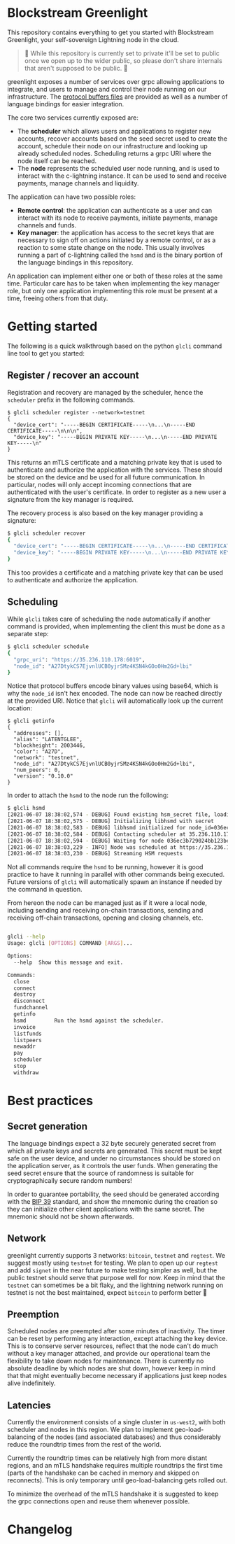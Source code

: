 # Blockstream Greenlight

This repository contains everything to get you started with
Blockstream Greenlight, your self-sovereign Lightning node in the
cloud.

> 🚧 While this repository is currently set to private it'll be set to
> public once we open up to the wider public, so please don't share
> internals that aren't supposed to be public. 🚧

greenlight exposes a number of services over grpc allowing
applications to integrate, and users to manage and control their node
running on our infrastructure. The [protocol buffers files][protos]
are provided as well as a number of language bindings for easier
integration.

The core two services currently exposed are:

 - The __scheduler__ which allows users and applications to register
   new accounts, recover accounts based on the seed secret used to
   create the account, schedule their node on our infrastructure and
   looking up already scheduled nodes. Scheduling returns a grpc URI
   where the node itself can be reached.
 - The __node__ represents the scheduled user node running, and is
   used to interact with the c-lightning instance. It can be used to
   send and receive payments, manage channels and liquidity.

The application can have two possible roles:

 - __Remote control__: the application can authenticate as a user and
   can interact with its node to receive payments, initiate payments,
   manage channels and funds.
 - __Key manager__: the application has access to the secret keys that
   are necessary to sign off on actions initiated by a remote control,
   or as a reaction to some state change on the node. This usually
   involves running a part of c-lightning called the `hsmd` and is the
   binary portion of the language bindings in this repository.
   
An application can implement either one or both of these roles at the
same time. Particular care has to be taken when implementing the key
manager role, but only one application implementing this role must be
present at a time, freeing others from that duty.

# Getting started

The following is a quick walkthrough based on the python `glcli`
command line tool to get you started:

## Register / recover an account

Registration and recovery are managed by the scheduler, hence the
`scheduler` prefix in the following commands.

```
$ glcli scheduler register --network=testnet
{
  "device_cert": "-----BEGIN CERTIFICATE-----\n...\n-----END CERTIFICATE-----\n\n\n",
  "device_key": "-----BEGIN PRIVATE KEY-----\n...\n-----END PRIVATE KEY-----\n"
}
```

This returns an mTLS certificate and a matching private key that is
used to authenticate and authorize the application with the
services. These should be stored on the device and be used for all
future communication. In particular, nodes will only accept incoming
connections that are authenticated with the user's certificate. In
order to register as a new user a signature from the key manager is
required.

The recovery process is also based on the key manager providing a
signature:

```bash 
$ glcli scheduler recover
{
  "device_cert": "-----BEGIN CERTIFICATE-----\n...\n-----END CERTIFICATE-----\n\n\n",
  "device_key": "-----BEGIN PRIVATE KEY-----\n...\n-----END PRIVATE KEY-----\n"
}
```

This too provides a certificate and a matching private key that can be
used to authenticate and authorize the application.

## Scheduling

While `glcli` takes care of scheduling the node automatically if
another command is provided, when implementing the client this must be
done as a separate step:

```bash
$ glcli scheduler schedule
{
  "grpc_uri": "https://35.236.110.178:6019",
  "node_id": "A27DtykCS7EjvnlUCB0yjrSMz4KSN4kGOo0Hm2Gd+lbi"
}
```

Notice that protocol buffers encode binary values using base64, which
is why the `node_id` isn't hex encoded. The node can now be reached
directly at the provided URI. Notice that `glcli` will automatically
look up the current location:

```
$ glcli getinfo
{
  "addresses": [],
  "alias": "LATENTGLEE",
  "blockheight": 2003446,
  "color": "A27D",
  "network": "testnet",
  "node_id": "A27DtykCS7EjvnlUCB0yjrSMz4KSN4kGOo0Hm2Gd+lbi",
  "num_peers": 0,
  "version": "0.10.0"
}
```

In order to attach the `hsmd` to the node run the following:

```bash
$ glcli hsmd 
[2021-06-07 18:38:02,574 - DEBUG] Found existing hsm_secret file, loading secret from it
[2021-06-07 18:38:02,575 - DEBUG] Initializing libhsmd with secret
[2021-06-07 18:38:02,583 - DEBUG] libhsmd initialized for node_id=036ec3b729024bb123be7954081d328eb48ccf82923789063a8d079b619dfa56e2
[2021-06-07 18:38:02,584 - DEBUG] Contacting scheduler at 35.236.110.178:2601 to wait for the node to be scheduled.
[2021-06-07 18:38:02,594 - DEBUG] Waiting for node 036ec3b729024bb123be7954081d328eb48ccf82923789063a8d079b619dfa56e2 to be scheduled
[2021-06-07 18:38:03,229 - INFO] Node was scheduled at https://35.236.110.178:6019, opening direct connection
[2021-06-07 18:38:03,230 - DEBUG] Streaming HSM requests
```

Not all commands require the `hsmd` to be running, however it is good
practice to have it running in parallel with other commands being
executed. Future versions of `glcli` will automatically spawn an
instance if needed by the command in question.

From hereon the node can be managed just as if it were a local node,
including sending and receiving on-chain transactions, sending and
receiving off-chain transactions, opening and closing channels, etc.

```bash

glcli --help
Usage: glcli [OPTIONS] COMMAND [ARGS]...

Options:
  --help  Show this message and exit.

Commands:
  close
  connect
  destroy
  disconnect
  fundchannel
  getinfo
  hsmd         Run the hsmd against the scheduler.
  invoice
  listfunds
  listpeers
  newaddr
  pay
  scheduler
  stop
  withdraw
```

# Best practices

## Secret generation

The language bindings expect a 32 byte securely generated secret from
which all private keys and secrets are generated. This secret must be
kept safe on the user device, and under no circumstances should be
stored on the application server, as it controls the user funds. When
generating the seed secret ensure that the source of randomness is
suitable for cryptographically secure random numbers!

In order to guarantee portability, the seed should be generated
according with the [BIP 39][bip39] standard, and show the mnemonic
during the creation so they can initialize other client applications
with the same secret. The mnemonic should not be shown afterwards.

## Network

greenlight currently supports 3 networks: `bitcoin`, `testnet` and
`regtest`. We suggest mostly using `testnet` for testing. We plan to
open up our `regtest` and add `signet` in the near future to make
testing simpler as well, but the public testnet should serve that
purpose well for now. Keep in mind that the `testnet` can sometimes be
a bit flaky, and the lightning network running on testnet is not the
best maintained, expect `bitcoin` to perform better 🙂

## Preemption

Scheduled nodes are preempted after some minutes of inactivity. The
timer can be reset by performing any interaction, except attaching the
key device. This is to conserve server resources, reflect that the
node can't do much without a key manager attached, and provide our
operational team the flexibility to take down nodes for
maintenance. There is currently no absolute deadline by which nodes
are shut down, however keep in mind that that might eventually become
necessary if applications just keep nodes alive indefinitely.

## Latencies

Currently the environment consists of a single cluster in `us-west2`,
with both scheduler and nodes in this region. We plan to implement
geo-load-balancing of the nodes (and associated databases) and thus
considerably reduce the roundtrip times from the rest of the world.

Currently the roundtrip times can be relatively high from more distant
regions, and an mTLS handshake requires multiple roundtrips the first
time (parts of the handshake can be cached in memory and skipped on
reconnects). This is only temporary until geo-load-balancing gets
rolled out.

To minimize the overhead of the mTLS handshake it is suggested to keep
the grpc connections open and reuse them whenever possible.

# Changelog



[bip39]: https://github.com/bitcoin/bips/blob/master/bip-0039.mediawiki
[protos]: https://github.com/Blockstream/greenlight/blob/main/libs/proto/
